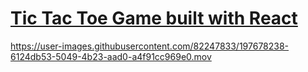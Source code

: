 # [Tic Tac Toe Game built with React](https://frontendella.github.io/Tic-Tac-Toe-Game/)  


https://user-images.githubusercontent.com/82247833/197678238-6124db53-5049-4b23-aad0-a4f91cc969e0.mov


